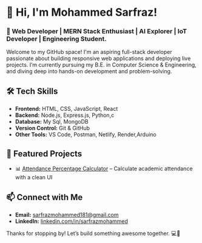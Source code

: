 # 👋 Hi, I'm Mohammed Sarfraz!

### 🚀 Web Developer | MERN Stack Enthusiast | AI Explorer | IoT Developer | Engineering Student.
Welcome to my GitHub space! I'm an aspiring full-stack developer passionate about building responsive web applications and deploying live projects. I’m currently pursuing my B.E. in Computer Science & Engineering, and diving deep into hands-on development and problem-solving.

## 🛠️ Tech Skills
- **Frontend:** HTML, CSS, JavaScript, React
- **Backend:** Node.js, Express.js, Python,c
- **Database:** My Sql, MongoDB
- **Version Control:** Git & GitHub
- **Other Tools:** VS Code, Postman, Netlify, Render,Arduino



## 📂 Featured Projects
- 📊 [Attendance Percentage Calculator](https://github.com/sarfrazmohammed181/attendance-calculator) – Calculate academic attendance with a clean UI


## 📫 Connect with Me
- **Email:** sarfrazmohammed181@gmail.com
- **LinkedIn:** [linkedin.com/in/sarfrazmohammed](https://www.linkedin.com/in/mohammed-sarfraz-71842a26a)


Thanks for stopping by! Let’s build something awesome together. 💻🚀

<!---
Sarfraz-03/Sarfraz-03 is a ✨ special ✨ repository because its `README.md` (this file) appears on your GitHub profile.
You can click the Preview link to take a look at your changes.
--->

